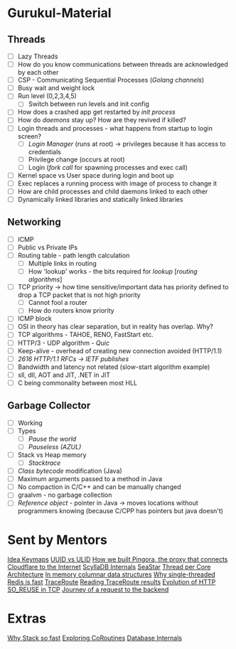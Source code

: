 # Gurukul-Material

## Threads
- [ ] Lazy Threads
- [ ] How do you know communications between threads are acknowledged by each other
- [ ] CSP - Communicating Sequential Processes (*Golang channels*)
- [ ] Busy wait and weight lock 
- [ ] Run level (0,2,3,4,5)
	- [ ] Switch between run levels and init config
- [ ] How does a crashed app get restarted by *init process*
- [ ] How do *daemons* stay up? How are they revived if killed?
- [ ] Login threads and processes - what happens from startup to login screen?
	- [ ] *Login Manager* (runs at root) -> privileges because it has access to credentials
	- [ ] Privilege change (occurs at root)
	- [ ] Login (*fork call* for spawning processes and exec call)
- [ ] Kernel space vs User space during login and boot up
- [ ] Exec replaces a running process with image of process to change it
- [ ] How are child processes and child daemons linked to each other
- [ ] Dynamically linked libraries and statically linked libraries
## Networking
- [ ] ICMP
- [ ] Public vs Private IPs
- [ ] Routing table - path length calculation 
	- [ ] Multiple links in routing
	- [ ] How 'lookup' works - the bits required for *lookup* [*routing algorithms*]
- [ ] TCP priority -> how time sensitive/important data has priority defined to drop a TCP packet that is not high priority
	- [ ] Cannot fool a router
	- [ ] How do routers know priority
- [ ] ICMP block
- [ ] OSI in theory has clear separation, but in reality has overlap. Why?
- [ ] TCP algorithms - TAHOE, RENO, FastStart etc.
- [ ] HTTP/3 - UDP algorithm - *Quic*
- [ ] Keep-alive - overhead of creating new connection avoided (HTTP/1.1)
- [ ] *2616 HTTP/1.1 RFCs -> IETF publishes*
- [ ] Bandwidth and latency not related (slow-start algorithm example)
- [ ] sll, dll, AOT and JIT, .NET in JIT
- [ ] C being commonality between most HLL
## Garbage Collector
- [ ] Working
- [ ] Types
	- [ ] *Pause the world*
	- [ ] *Pauseless (AZUL)*
- [ ] Stack vs Heap memory
	- [ ] *Stacktrace*
- [ ] *Class bytecode* modification (Java)
- [ ] Maximum arguments passed to a method in Java
- [ ] No compaction in C/C++ and can be manually changed
- [ ] graalvm - no garbage collection
- [ ] *Reference object* - pointer in Java -> moves locations without programmers knowing (because C/CPP has pointers but java doesn't)
# Sent by Mentors
[Idea Keymaps](https://resources.jetbrains.com/storage/products/intellij-idea/docs/IntelliJIDEA_ReferenceCard.pdf)
[UUID vs ULID](https://medium.com/@sammaingi5/uuid-vs-ulid-how-ulid-improves-write-speeds-d16b23505458#:~:text=For%20example%2C%20ULIDs%20are%20more,work%20with%20in%20certain%20situations.)
[How we built Pingora, the proxy that connects Cloudflare to the Internet](https://blog.cloudflare.com/how-we-built-pingora-the-proxy-that-connects-cloudflare-to-the-internet/)
[ScyllaDB Internals](https://www.youtube.com/watch?v=AqY13RjWwJg&t=1375s)
[SeaStar](https://seastar.io)
[Thread per Core Architecture](https://drive.google.com/file/d/1EJHkuxRJMxK_yFQpUftKW8LaFr2SQDSC/view)
[In memory columnar data structures](https://entzik.medium.com/a-case-for-in-memory-columnar-data-structures-44ddb20c2c69)
[Why single-threaded Redis is fast](https://levelup.gitconnected.com/4-reasons-why-single-threaded-redis-is-so-fast-414e0106f921)
[TraceRoute](https://www.fortinet.com/resources/cyberglossary/traceroutes)
[Reading TraceRoute results](https://www.varonis.com/blog/what-is-traceroute)
[Evolution of HTTP](https://developer.mozilla.org/en-US/docs/Web/HTTP/Basics_of_HTTP/Evolution_of_HTTP#invention_of_the_world_wide_web)
[SO_REUSE in TCP](https://blog.flipkart.tech/linux-tcp-so-reuseport-usage-and-implementation-6bfbf642885a)
[Journey of a request to the backend](https://medium.com/@hnasr/the-journey-of-a-request-to-the-backend-c3de704de223)
# Extras
[Why Stack so fast](https://www.youtube.com/watch?v=N3o5yHYLviQ)
[Exploring CoRoutines](https://www.youtube.com/watch?v=jT2gHPQ4Z1Q)
[Database Internals](https://github.com/Akshat-Jain/database-internals-notes)


